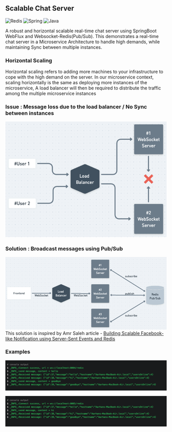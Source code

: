 ## Scalable Chat Server
![Redis](https://img.shields.io/badge/redis-%23DD0031.svg?style=for-the-badge&logo=redis&logoColor=white) <img alt="Spring" src="https://img.shields.io/badge/spring-%236DB33F.svg?style=for-the-badge&logo=spring&logoColor=white"/> <img alt="Java" src="https://img.shields.io/badge/java-%23ED8B00.svg?style=for-the-badge&logo=java&logoColor=white"/>

A robust and horizontal scalable real-time chat server using SpringBoot WebFlux and Websocket-Redis(Pub/Sub). 
This demonstrates a real-time chat server in a Microservice Architecture to handle high demands,
while maintaining Sync between multiple instances.

### Horizontal Scaling 

Horizontal scaling refers to adding more machines to your infrastructure to cope with the high demand on the server. 
In our microservice context, scaling horizontally is the same as deploying more instances of the microservice,
A load balancer will then be required to distribute the traffic among the multiple microservice instances

### Issue : Message loss due to the load balancer / No Sync between instances

![issue.png](issue.png)

### Solution : Broadcast messages using Pub/Sub

![solution.png](solution.png)
This solution is inspired by Amr Saleh article - 
[Building Scalable Facebook-like Notification using Server-Sent Events and Redis](https://medium.com/javarevisited/building-scalable-facebook-like-notification-using-server-sent-event-and-redis-9d0944dee618)

### Examples

![example1.png](example1.png)

![example2.png](example2.png)
